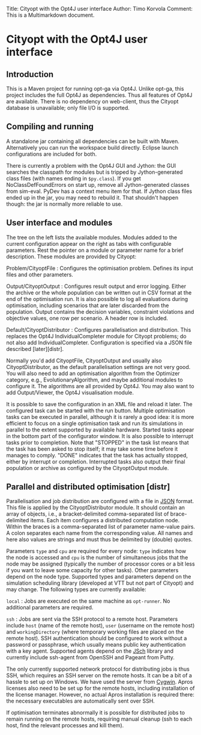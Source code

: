 Title: Cityopt with the Opt4J user interface
Author: Timo Korvola
Comment: This is a Multimarkdown document.

# Cityopt with the Opt4J user interface

## Introduction

This is a Maven project for running opt-ga via Opt4J.  Unlike opt-ga, this
project includes the full Opt4J as dependencies.  Thus all features of Opt4J
are available.  There is no dependency on web-client, thus the Cityopt
database is unavailable; only file I/O is supported.

## Compiling and running

A standalone jar containing all dependencies can be built with
Maven.  Alternatively you can run the workspace build directly.
Eclipse launch configurations are included for both.

There is currently a problem with the Opt4J GUI and Jython: the GUI searches
the classpath for modules but is tripped by Jython-generated class files
(with names ending in `$py.class`).  If you get NoClassDefFoundErrors on
start up, remove all Jython-generated classes from sim-eval.  PyDev has
a context menu item for that.  If Jython class files ended up in the jar,
you may need to rebuild it.  That shouldn't happen though: the jar is
normally more reliable to use.

## User interface and modules

The tree on the left lists the available modules.  Modules added to the
current configuration appear on the right as tabs with configurable
parameters.  Rest the pointer on a module or parameter name for a
brief description.  These modules are provided by Cityopt:

Problem/CityoptFile
:   Configures the optimisation problem.  Defines its input files and
    other parameters.

Output/CityoptOutput
:   Configures result output and error logging.  Either the archive or
    the whole population can be written out in CSV format at the end of
    the optimisation run.  It is also possible to log all evaluations during
    optimisation, including scenarios that are later discarded from the
    population.  Output contains the decision variables, constraint
    violations and objective values, one row per scenario.  A header
    row is included.

Default/CityoptDistributor
:   Configures parallelisation and distribution.  This replaces the
    Opt4J IndividualCompleter module for Cityopt problems; do not also
    add IndividualCompleter.  Configuration is specified via a JSON
    file described [later][distr].

Normally you'd add CityoptFile, CityoptOutput and usually also
CityoptDistributor, as the default parallelisation settings are not
very good.  You will also need to add an optimisation algorithm from
the Optimizer category, e.g., EvolutionaryAlgorithm, and maybe
additional modules to configure it.  The algorithms are all provided
by Opt4J.  You may also want to add Output/Viewer, the Opt4J
visualisation module.

It is possible to save the configuration in an XML file and reload it
later.  The configured task can be started with the run button.
Multiple optimisation tasks can be executed in parallel, although it
is rarely a good idea: it is more efficient to focus on a single
optimisation task and run its simulations in parallel to the extent
supported by available hardware.  Started tasks appear in the bottom
part of the configurator window.  It is also possible to interrupt
tasks prior to completion.  Note that "STOPPED" in the task list means
that the task has been asked to stop itself; it may take some time
before it manages to comply.  "DONE" indicates that the task has
actually stopped, either by interrupt or completion.  Interrupted
tasks also output their final population or archive as configured by
the CityoptOutput module.

## Parallel and distributed optimisation [distr]

Parallelisation and job distribution are configured with a file in
[JSON][] format.  This file is applied by the CityoptDistributor
module.  It should contain an array of objects, i.e., a
bracket-delimited comma-separated list of brace-delimited items.  Each
item configures a distributed computation node.  Within the braces is
a comma-separated list of parameter name-value pairs.  A colon
separates each name from the corresponding value.  All names and here
also values are strings and must thus be delimited by (double) quotes.

Parameters `type` and `cpu` are required for every node: `type`
indicates how the node is accessed and `cpu` is the number of
simultaneous jobs that the node may be assigned (typically the number
of processor cores or a bit less if you want to leave some capacity
for other tasks).  Other parameters depend on the node type.
Supported types and parameters depend on the simulation scheduling
library (developed at VTT but not part of Cityopt) and may change.
The following types are currently available:

`local`
:   Jobs are executed on the same machine as `opt-runner`.  No
    additional parameters are required.

`ssh`
:   Jobs are sent via the SSH protocol to a remote host.  Parameters
    include `host` (name of the remote host), `user` (username on the
    remote host) and `workingDirectory` (where temporary working files
    are placed on the remote host).  SSH authentication should be
    configured to work without a password or passphrase, which
    usually means public key authentication with a key agent.  Supported
    agents depend on the [JSch][] library and currently include
    ssh-agent from OpenSSH and Pageant from Putty.

The only currently supported network protocol for distributing jobs is
thus SSH, which requires an SSH server on the remote hosts.  It can be
a bit of a hassle to set up on Windows.  We have used the server from
[Cygwin][].  Apros licenses also need to be set up for the remote hosts,
including installation of the license manager.  However, no actual
Apros installation is required there: the necessary executables are
automatically sent over SSH.

If optimisation terminates abnormally it is possible for distributed
jobs to remain running on the remote hosts, requiring manual cleanup
(ssh to each host, find the relevant processes and kill them).

[json]: http://www.json.org/
[jsch]: http://www.jcraft.com/jsch/
[cygwin]: https://www.cygwin.com/
